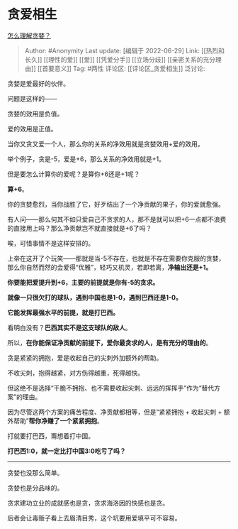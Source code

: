 # 贪爱相生
[怎么理解贪婪？](https://www.zhihu.com/question/22958948/answer/2549539718)

> Author: #Anonymity
> Last update: [编辑于 2022-06-29]
> Link: [[热烈和长久]] [[理性的爱]] [[爱]] [[凭爱分手]] [[立场分歧]] [[亲密关系的充分理由]] [[首要意义]]
> Tag: #两性
> 评论区: [[评论区_贪爱相生]]
> 泛讨论:

贪婪是爱最好的伙伴。

问题是这样的——

贪婪的效用是负值。

爱的效用是正值。

当你又贪又爱一个人，那么你的关系的净效用就是贪婪效用+爱的效用。

举个例子，贪是-5，爱是+6，那么关系的净效用就是+1。

但是要怎么计算你的爱呢？是算你+6还是+1呢？

**算+6**。

你的贪婪愈烈，当你战胜了它，好歹结出了一个净贡献的果子，你的爱就愈强。

有人问——那么何其不如只爱自己不贪求的人，那不是就可以把+6一点都不浪费的直接用上吗？那么净贡献岂不就直接就是+6了吗？

唉，可惜事情不是这样安排的。

上帝在这开了个玩笑——那就是当-5不存在，也就是不存在需要你克服的贪婪，那么你自然而然的会爱得“优雅”，轻巧又机灵，若即若离，**净输出还是+1。**

**你要能把爱提升到+6，主要的前提就是你有-5的贪求。**

**就像一只很欠打的球队，遇到中国也是1-0，遇到巴西还是1-0。**

**它能发挥最强水平的前提，就是打巴西。**

看明白没有？**巴西其实不是这支球队的敌人**。

所以，**在你能保证净贡献的前提下，爱你最贪求的人，是有充分的理由的**。

贪是紧紧的拥抱，爱是收起自己的尖刺外加额外的帮助。

不收尖刺，抱得越紧，对方伤得越重，死得越快。

但这绝不是选择“干脆不拥抱、也不需要收起尖刺、远远的挥挥手”作为“替代方案”的理由。

因为尽管这两个方案的痛苦程度、净贡献都相等，但是“紧紧拥抱 + 收起尖刺 + 额外帮助”**帮你净赚了一个紧紧拥抱**。

打就要打巴西，甭想着打中国。

**打巴西1:0，就一定比打中国3:0吃亏了吗？**

---

贪婪也没那么简单。

贪婪也是分品味的。

贪求建功立业的成就感也是贪，贪求海洛因的快感也是贪。

后者会让毒贩子看上去眉清目秀，这个坑要用爱填平可不容易。
